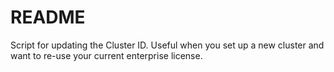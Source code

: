 # README

Script for updating the Cluster ID. Useful when you set up a new cluster and want to re-use your current enterprise license.